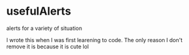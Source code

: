 # usefulAlerts
alerts for a variety of situation


I wrote this when I was first learening to code. The only reason I don't remove it is because it is cute lol
